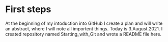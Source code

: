 # First steps

At the beginning of my intoduction into GitHub I create a plan and will write an abstract, where I will note all importent things.
Today is 3.August.2021. I created repository named Starting_with_Git and wrote a README file here.
